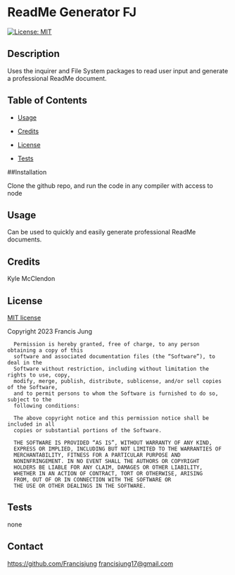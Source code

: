 # ReadMe Generator FJ
[![License: MIT](https://img.shields.io/badge/License-MIT-yellow.svg)](https://opensource.org/licenses/MIT)

## Description

Uses the inquirer and File System packages to read user input and generate a professional ReadMe document. 

## Table of Contents

- [Usage](#usage)

- [Credits](#credits)

- [License](#license)

- [Tests](#tests)

##Installation

Clone the github repo, and run the code in any compiler with access to node

## Usage

Can be used to quickly and easily generate professional ReadMe documents.


## Credits

Kyle McClendon

## License

[MIT license](https://opensource.org/license/mit/)

Copyright 2023 Francis Jung


      Permission is hereby granted, free of charge, to any person obtaining a copy of this 
      software and associated documentation files (the “Software”), to deal in the 
      Software without restriction, including without limitation the rights to use, copy, 
      modify, merge, publish, distribute, sublicense, and/or sell copies of the Software, 
      and to permit persons to whom the Software is furnished to do so, subject to the 
      following conditions:

      The above copyright notice and this permission notice shall be included in all 
      copies or substantial portions of the Software.
      
      THE SOFTWARE IS PROVIDED “AS IS”, WITHOUT WARRANTY OF ANY KIND, 
      EXPRESS OR IMPLIED, INCLUDING BUT NOT LIMITED TO THE WARRANTIES OF 
      MERCHANTABILITY, FITNESS FOR A PARTICULAR PURPOSE AND 
      NONINFRINGEMENT. IN NO EVENT SHALL THE AUTHORS OR COPYRIGHT 
      HOLDERS BE LIABLE FOR ANY CLAIM, DAMAGES OR OTHER LIABILITY, 
      WHETHER IN AN ACTION OF CONTRACT, TORT OR OTHERWISE, ARISING 
      FROM, OUT OF OR IN CONNECTION WITH THE SOFTWARE OR 
      THE USE OR OTHER DEALINGS IN THE SOFTWARE.

## Tests

none

## Contact

https://github.com/Francisjung
francisjung17@gmail.com
